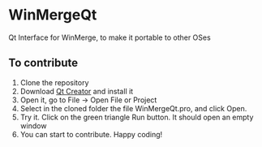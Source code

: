 # WinMergeQt
Qt Interface for WinMerge, to make it portable to other OSes

## To contribute

1. Clone the repository
2. Download [Qt Creator](https://www.qt.io/download-qt-installer) and install it
3. Open it, go to File -> Open File or Project
4. Select in the cloned folder the file WinMergeQt.pro, and click Open.
5. Try it. Click on the green triangle Run button. It should open an empty window
6. You can start to contribute. Happy coding!
